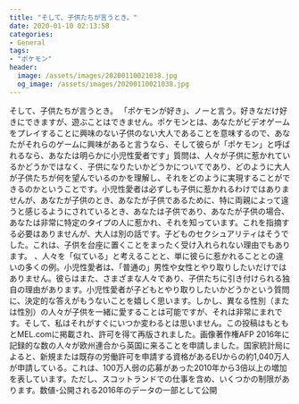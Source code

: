 ```yaml
---
title: "そして、子供たちが言うとき。"
date: 2020-01-10 02:13:58
categories:
- General
tags:
- "ポケモン"
header:
  image: /assets/images/20200110021038.jpg
  og_image: /assets/images/20200110021038.jpg
---
```


そして、子供たちが言うとき。 「ポケモンが好き」、ノーと言う。好きなだけ好きにできますが、遊ぶことはできません。ポケモンとは、あなたがビデオゲームをプレイすることに興味のない子供のない大人であることを意味するので、あなたがそれらのゲームに興味があると言うなら、そして彼らが「ポケモン」と呼ばれるなら、あなたは明らかに小児性愛者です」質問は、人々が子供に惹かれているかどうかではなく、子供になりたいかどうかについてであり、どのように大人が子供たちが何を望んでいるのかを理解し、それをどのように実現することができるのかということです。小児性愛者は必ずしも子供に惹かれるわけではありませんが、あなたが子供のとき、あなたが子供であるために、特に両親によって違うと感じるようにされているとき、あなたは子供であり、あなたが子供の場合、あなたは非常に特定のタイプの人に惹かれ、それを知っています。これを指摘する必要はありませんが、大人は別の話です。子どものセクシュアリティはそうでした。これは、子供を台座に置くことをまったく受け入れられない理由でもあります。 、人々を「似ている」と考えることと、単に彼らに惹かれることとの違いの多くの例。小児性愛者は、「普通の」男性や女性とやり取りしたいだけではありません。彼らはまた、さまざまな人々であり、子供たちに引き付けられる独自の理由があります。小児性愛者が子どもとやり取りしたいかどうかという質問に、決定的な答えがもうないことを嬉しく思います。しかし、異なる性別（または性別）の人々が子供を一緒に愛することは可能ですが、それは非常にまれです。そして、私はそれがすぐにいつか変わるとは思いません。この投稿はもともとMEL.comに掲載され、許可を得て再版されました。画像著作権AFP 2016年に記録的な数の人々が欧州連合から英国に来ることを申請しました。国家統計局によると、新規または既存の労働許可を申請する資格があるEUからの約1,040万人が申請している。これは、100万人弱の応募があった2010年から3倍以上の増加を表しています。ただし、スコットランドでの仕事を含め、いくつかの制限があります。数値-公開される2016年のデータの一部として公開
